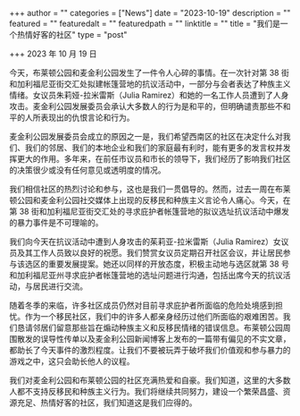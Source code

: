 +++
author = ""
categories = ["News"]
date = "2023-10-19"
description = ""
featured = ""
featuredalt = ""
featuredpath = ""
linktitle = ""
title = "我们是一个热情好客的社区"
type = "post"

+++ 
2023 年 10 月 19 日

今天，布莱顿公园和麦金利公园发生了一件令人心碎的事情。在一次针对第 38 街和加利福尼亚街交汇处拟建帐篷营地的抗议活动中，一部分与会者表达了种族主义情绪。女议员朱莉娅-拉米雷斯（Julia Ramirez）和她的一名工作人员遭到了人身攻击。麦金利公园发展委员会承认大多数人的行为是和平的，但明确谴责那些不和平的人所表现出的仇恨言论和行为。 

麦金利公园发展委员会成立的原因之一是，我们希望西南区的社区在决定什么对我们、我们的邻居、我们的本地企业和我们的家庭最有利时，能有更多的发言权并发挥更大的作用。多年来，在前任市议员和市长的领导下，我们经历了影响我们社区的决策很少或没有任何意见或透明度的情况。

我们相信社区的热烈讨论和参与，这也是我们一贯倡导的。然而，过去一周在布莱顿公园和麦金利公园社交媒体上出现的反移民和种族主义言论令人痛心。今天，在第 38 街和加利福尼亚街交汇处的寻求庇护者帐篷营地的拟议选址抗议活动中爆发的暴力事件是不可理喻的。

我们向今天在抗议活动中遭到人身攻击的茱莉亚-拉米雷斯（Julia Ramirez）女议员及其工作人员致以良好的祝愿。我们赞赏女议员定期召开社区会议，并让居民参与该选区的重要发展提案。她还以同样的开放态度，积极主动地与选区就第 38 号和加利福尼亚州寻求庇护者帐篷营地的选址问题进行沟通，包括出席今天的抗议活动，与居民进行交流。

随着冬季的来临，许多社区成员仍然对目前寻求庇护者所面临的危险处境感到担忧。作为一个移民社区，我们中的许多人都亲身经历过他们所面临的艰难困苦。我们恳请邻居们留意那些旨在煽动种族主义和反移民情绪的错误信息。布莱顿公园周围散发的误导性传单以及麦金利公园新闻博客上发布的一篇带有偏见的不实文章，都助长了今天事件的激烈程度。让我们不要被玩弄于破坏我们价值观和参与暴力的游戏之中，这只会助长他人的议程。 

我们对麦金利公园和布莱顿公园的社区充满热爱和自豪。我们知道，这里的大多数人都不支持反移民和种族主义行为。我们将继续共同努力，建设一个繁荣昌盛、资源充足、热情好客的社区，我们知道这是我们应得的。









